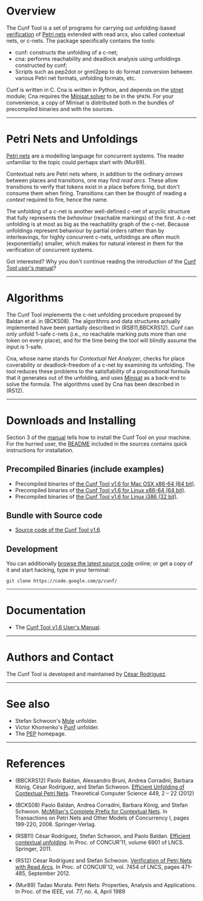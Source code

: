 # Overview #

The Cunf Tool is a set of programs for carrying out unfolding-based
[verification](http://en.wikipedia.org/wiki/Formal_verification)
of [Petri nets](http://en.wikipedia.org/wiki/Petri_net)
extended with read arcs, also called contextual nets, or c-nets.
The package specifically contains the tools:

  * cunf: constructs the unfolding of a c-net;
  * cna: performs reachability and deadlock analysis using unfoldings constructed by cunf;
  * Scripts such as pep2dot or grml2pep to do format conversion between various Petri net formats, unfolding formats, etc.

Cunf is written in C. Cna is
written in Python, and depends on the
[ptnet](http://code.google.com/p/cunf/source/browse/tools/ptnet) module;
Cna requires the
[Minisat solver](http://minisat.se/) to be in the `$PATH`.
For your convenience, a copy of Minisat is distributed both in the bundles
of precompiled binaries and with the sources.


---

# Petri Nets and Unfoldings #

[Petri nets](http://en.wikipedia.org/wiki/Petri_net) are a modelling language for concurrent systems.
The reader unfamiliar to the topic could perhaps start with (Mur89).

Contextual nets are Petri nets where, in addition to the ordinary
_arrows_ between places and transitions, one may find
_read arcs_.
These allow transitions to verify that
tokens exist in a place before firing, but don't consume them
when firing.
Transitions can then be thought of reading a
_context_ required to fire, hence the name.

The unfolding of a c-net is another well-defined c-net of
acyclic structure that fully represents the _behaviour_ (reachable
markings) of the first.
A c-net unfolding is at most as big as the reachablity graph of the
c-net.
Because unfoldings represent behaviour by partial orders rathen than by
interleavings,
for highly concurrent c-nets, unfoldings are often much
(exponentially) smaller, which makes for natural interest in them
for the verification of concurrent systems.

Got interested?
Why you don't continue reading the introduction of the
[Cunf Tool user's manual](http://cunf.googlecode.com/files/user-manual-v1.6.pdf)?


---

# Algorithms #

The Cunf Tool implements the c-net unfolding procedure proposed by Baldan et
al. in (BCKS08).  The algorithms and data structures actually
implemented have been partially described in (RSB11,BBCKRS12).
Cunf can only unfold 1-safe c-nets (i.e., no reachable marking puts more
than one token on every place), and for the
time being the tool will blindly assume the input is 1-safe.

Cna, whose name stands for _Contextual Net Analyzer_,
checks for place coverability or deadlock-freedom of a c-net by examining
its unfolding.  The tool reduces these problems to the satisfiability of a
propositional formula that it generates out of the unfolding, and uses
[Minisat](http://minisat.se/)
as a back-end to solve the formula.
The algorithms used by Cna has been described in (RS12).


---

# Downloads and Installing #

Section 3 of the [manual](http://cunf.googlecode.com/files/user-manual-v1.6.pdf) tells how to install the Cunf Tool on your machine.
For the hurried user, the
[README](https://code.google.com/p/cunf/source/browse/README.rst) included in
the sources contains quick instructions for installation.

## Precompiled Binaries (include examples) ##

  * Precompiled binaries of [the Cunf Tool v1.6 for Mac OSX x86-64 (64 bit)](https://cunf.googlecode.com/files/cunf-v1.6_macos_x86-64.zip).
  * Precompiled binaries of [the Cunf Tool v1.6 for Linux x86-64 (64 bit)](https://cunf.googlecode.com/files/cunf-v1.6_linux_x86-64.zip).
  * Precompiled binaries of [the Cunf Tool v1.6 for Linux i386 (32 bit)](https://cunf.googlecode.com/files/cunf-v1.6_linux_i386.zip).

## Bundle with Source code ##

  * [Source code of the Cunf Tool v1.6](https://cunf.googlecode.com/files/cunf-v1.6_src.tar.gz).

## Development ##

You can additionally
[browse the latest source code](https://code.google.com/p/cunf/source/browse/)
online; or get a copy of it and start hacking, type in your terminal:

```
git clone https://code.google.com/p/cunf/
```


---

# Documentation #

  * The [Cunf Tool v1.6 User's Manual](http://cunf.googlecode.com/files/user-manual-v1.6.pdf).


---

# Authors and Contact #

The Cunf Tool is developed and maintained by
[César Rodríguez](http://www.lsv.ens-cachan.fr/~rodriguez/).


---

# See also #

  * Stefan Schwoon's [Mole](http://www.lsv.ens-cachan.fr/~schwoon/tools/mole/) unfolder.
  * Victor Khomenko's [Punf](http://homepages.cs.ncl.ac.uk/victor.khomenko/tools/tools.html) unfolder.
  * The [PEP](http://theoretica.informatik.uni-oldenburg.de/~pep/) homepage.


---

# References #

  * (BBCKRS12) Paolo Baldan, Alessandro Bruni, Andrea Corradini, Barbara König, César Rodríguez, and Stefan Schwoon.  [Efficient Unfolding of Contextual Petri Nets](http://www.lsv.ens-cachan.fr/Publis/PAPERS/PDF/bbckrs-tcs12.pdf). Theoretical Computer Science 449, 2 – 22 (2012)

  * (BCKS08) Paolo Baldan, Andrea Corradini, Barbara König, and Stefan Schwoon.  [McMillan's Complete Prefix for Contextual Nets](http://dx.doi.org/10.1007/978-3-540-89287-8_12).  In Transactions on Petri Nets and Other Models of Concurrency I, pages 199-220, 2008.  Springer-Verlag.

  * (RSB11) César Rodríguez, Stefan Schwoon, and Paolo Baldan.  [Efficient contextual unfolding](http://www.lsv.ens-cachan.fr/Publis/PAPERS/PDF/RSB-concur11.pdf).  In Proc. of CONCUR'11, volume 6901 of LNCS.  Springer, 2011.

  * (RS12) César Rodríguez and Stefan Schwoon. [Verification of Petri Nets with Read Arcs](http://www.lsv.ens-cachan.fr/~rodriguez/tools/cunf/rs12.pdf). In Proc. of CONCUR'12, vol. 7454 of LNCS, pages 471–485, September 2012.

  * (Mur89) Tadao Murata.  Petri Nets: Properties, Analysis and Applications. In Proc. of the IEEE, vol. 77, no. 4, April 1989
